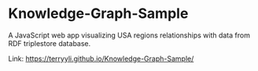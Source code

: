 # Knowledge-Graph-Sample
A JavaScript web app visualizing USA regions relationships with data from RDF triplestore database.

Link: https://terryyli.github.io/Knowledge-Graph-Sample/
